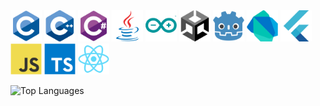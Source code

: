 <div class="icons">
  <img src="https://raw.githubusercontent.com/devicons/devicon/master/icons/c/c-original.svg" alt="c" width="50" height="50">
  <img src="https://raw.githubusercontent.com/devicons/devicon/master/icons/cplusplus/cplusplus-original.svg" alt="cplusplus" width="50" height="50">
  <img src="https://raw.githubusercontent.com/devicons/devicon/master/icons/csharp/csharp-original.svg" alt="csharp" width="50" height="50">
  <img src="https://raw.githubusercontent.com/devicons/devicon/master/icons/java/java-original.svg" alt="java" width="50" height="50">
  <img src="https://raw.githubusercontent.com/devicons/devicon/master/icons/arduino/arduino-original.svg" alt="arduino" width="50" height="50">
  <img src="https://raw.githubusercontent.com/devicons/devicon/master/icons/unity/unity-original.svg" alt="unity" width="50" height="50">
  <img src="https://raw.githubusercontent.com/devicons/devicon/master/icons/godot/godot-original.svg" alt="godot" width="50" height="50">
  <img src="https://raw.githubusercontent.com/devicons/devicon/master/icons/dart/dart-original.svg" alt="dart" width="50" height="50">
  <img src="https://raw.githubusercontent.com/devicons/devicon/master/icons/flutter/flutter-original.svg" alt="flutter" width="50" height="50">
  <img src="https://raw.githubusercontent.com/devicons/devicon/master/icons/javascript/javascript-original.svg" alt="javascript" width="50" height="50">
  <img src="https://raw.githubusercontent.com/devicons/devicon/master/icons/typescript/typescript-original.svg" alt="typescript" width="50" height="50">
  <img src="https://raw.githubusercontent.com/devicons/devicon/master/icons/react/react-original.svg" alt="react" width="50" height="50">
  
  ![Top Languages](https://github-readme-stats.vercel.app/api/top-langs/?username=umut3RC&layout=compact&langs_count=10&theme=radical)
</div>
